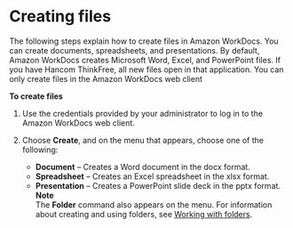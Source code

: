 # Creating files<a name="create-files"></a>

The following steps explain how to create files in Amazon WorkDocs\. You can create documents, spreadsheets, and presentations\. By default, Amazon WorkDocs creates Microsoft Word, Excel, and PowerPoint files\. If you have Hancom ThinkFree, all new files open in that application\. You can only create files in the Amazon WorkDocs web client

**To create files**

1. Use the credentials provided by your administrator to log in to the Amazon WorkDocs web client\.

1. Choose **Create**, and on the menu that appears, choose one of the following: 
   + **Document** – Creates a Word document in the docx format\.
   + **Spreadsheet** – Creates an Excel spreadsheet in the xlsx format\.
   + **Presentation** – Creates a PowerPoint slide deck in the pptx format\.
**Note**  
The **Folder** command also appears on the menu\. For information about creating and using folders, see [Working with folders](working-folders.md)\.